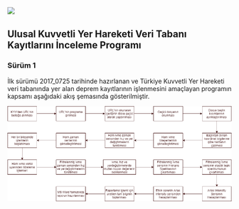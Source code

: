 ![](https://pbs.twimg.com/profile_images/793532146984116225/gv1G-BV-.jpg)

## Ulusal Kuvvetli Yer Hareketi Veri Tabanı Kayıtlarını İnceleme Programı

### Sürüm 1
İlk sürümü 2017_0725 tarihinde hazırlanan ve Türkiye Kuvvetli Yer Hareketi veri tabanında yer alan deprem kayıtlarının işlenmesini amaçlayan programın kapsamı aşağıdaki akış şemasında gösterilmiştir. 

![](https://github.com/ahmetanildindar/TRKYH_Veritabani_programi/blob/master/Kodlar/S-r-m%201/2017_0726-GTU-SEISMOSIGNAL.png)
